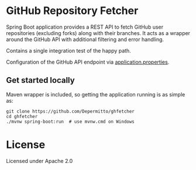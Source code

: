 # GitHub Repository Fetcher

Spring Boot application provides a REST API to fetch GitHub user repositories (excluding forks)
along with their branches. It acts as a wrapper around the GitHub API with additional filtering and
error handling.

Contains a single integration test of the happy path.

Configuration of the GitHub API endpoint
via [application.properties](src/main/resources/application.properties).

## Get started locally

Maven wrapper is included, so getting the application running is as simple as:

```shell
git clone https://github.com/Depermitto/ghfetcher
cd ghfetcher
./mvnw spring-boot:run  # use mvnw.cmd on Windows
```

# License

Licensed under Apache 2.0